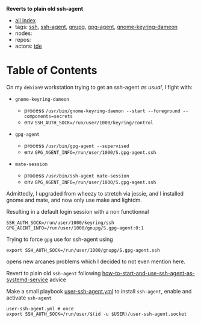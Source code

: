 **Reverts to plain old ssh-agent**

- [all index](/indexed/tde/journal-tde.md)
- tags: [ssh](/indexed/tde/journal-tde.md#tags-ssh), [ssh-agent](/indexed/tde/journal-tde.md#tags-ssh-agent), [gnupg](/indexed/tde/journal-tde.md#tags-gnupg), [gpg-agent](/indexed/tde/journal-tde.md#tags-gpg-agent), [gnome-keyring-dameon](/indexed/tde/journal-tde.md#tags-gnome-keyring-dameon)
- nodes: 
- repos: 
- actors: [tde](/indexed/tde/journal-tde.md#actors-tde)



# Table of Contents




On my `debian9` workstation trying to get an ssh-agent *as usual*, I fight with:

- `gnome-keyring-dameon`
  - process `/usr/bin/gnome-keyring-daemon --start --foreground --components=secrets`
  - env `SSH_AUTH_SOCK=/run/user/1000/keyring/control`

- `gpg-agent`
  - process `/usr/bin/gpg-agent --supervised`
  - env `GPG_AGENT_INFO=/run/user/1000/S.gpg-agent.ssh`

- `mate-session`
  - process `/usr/bin/ssh-agent mate-session`
  - env `GPG_AGENT_INFO=/run/user/1000/S.gpg-agent.ssh`


Admittedly, I upgraded from wheezy to stretch via jessie, and I
installed gnome and mate, and now only use make and lightdm.

Resulting in a default login session with a non functionnal

```
SSH_AUTH_SOCK=/run/user/1000/keyring/ssh
GPG_AGENT_INFO=/run/user/1000/gnupg/S.gpg-agent:0:1
```

Trying to force `gpg` use for ssh-agent using

```
export SSH_AUTH_SOCK=/run/user/1000/gnupg/S.gpg-agent.ssh
```

opens new arcanes problems which I decided to not even mention here.

Revert to plain old `ssh-agent` following
[how-to-start-and-use-ssh-agent-as-systemd-service][] advice

Make a small playbook [user-ssh-agent.yml][] to install `ssh-agent`,
enable and activate `ssh-agent`

```
user-ssh-agent.yml # once
export SSH_AUTH_SOCK=/run/user/$(id -u $USER)/user-ssh-agent.socket
```

[how-to-start-and-use-ssh-agent-as-systemd-service]:
	https://unix.stackexchange.com/questions/339840/how-to-start-and-use-ssh-agent-as-systemd-service "unix.stackexchange.com"

[user-ssh-agent.yml]: https://github.com/thydel/misc-play/blob/master/user-ssh-agent.yml "github.com"
